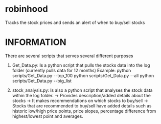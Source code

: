 # robinhood
Tracks the stock prices and sends an alert of when to buy/sell stocks

# INFORMATION
There are several scripts that serves several different purposes

1) Get_Data.py: Is a python script that pulls the stocks data into the log
                folder (currently pulls data for 12 months)
                Example: python scripts/Get_Data.py --top_100
                         python scripts/Get_Data.py --all
                         python scripts/Get_Data.py --big_list

2) stock_analysis.py: Is also a python script that analyses the stock data
                      within the log folder.
                      -> Provides description/added details about the stocks
                      -> It makes recommendations on which stocks to buy/sell
                      -> Stocks that are recommended to buy/sell have added details
                         such as historic low/high price points, price slopes,
                         percentage difference from highest/lowest point and
                         averages.
